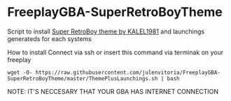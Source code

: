 # FreeplayGBA-SuperRetroBoyTheme

Script to install [Super RetroBoy theme by KALEL1981](https://github.com/KALEL1981/es-theme-Super-Retroboy) and launchings generateds for each systems

How to install
Connect via ssh or insert this command  via terminak on your freeplay

    wget -O- https://raw.githubusercontent.com/julenvitoria/FreeplayGBA-SuperRetroBoyTheme/master/ThemePlusLaunchings.sh | bash


NOTE: IT'S NECCESARY THAT YOUR GBA HAS INTERNET CONNECTION
